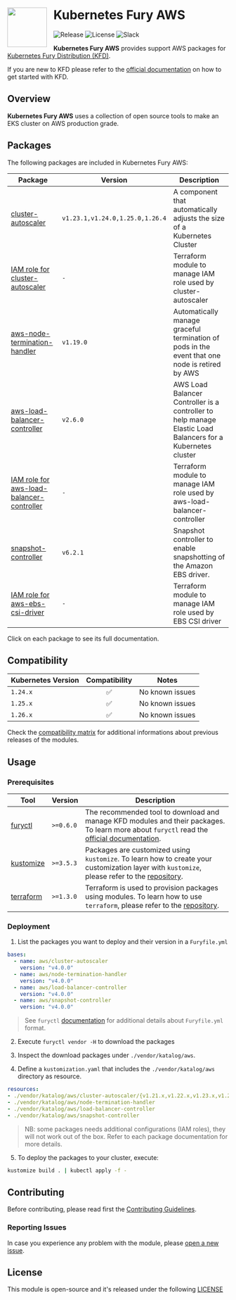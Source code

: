 <h1>
    <img src="https://github.com/sighupio/fury-distribution/blob/main/docs/assets/fury-epta-white.png?raw=true" align="left" width="90" style="margin-right: 15px"/>
    Kubernetes Fury AWS
</h1>

![Release](https://img.shields.io/badge/Latest%20Release-v4.0.0-blue)
![License](https://img.shields.io/github/license/sighupio/fury-kubernetes-aws?label=License)
![Slack](https://img.shields.io/badge/slack-@kubernetes/fury-yellow.svg?logo=slack&label=Slack)

<!-- <KFD-DOCS> -->

**Kubernetes Fury AWS** provides support AWS packages for [Kubernetes Fury Distribution (KFD)][kfd-repo].

If you are new to KFD please refer to the [official documentation][kfd-docs] on how to get started with KFD.

## Overview

**Kubernetes Fury AWS** uses a collection of open source tools to make an EKS cluster on AWS production grade.

## Packages

The following packages are included in Kubernetes Fury AWS:

| Package                                                                               | Version                         | Description                                                                                                 |
| ------------------------------------------------------------------------------------- | ------------------------------- | ----------------------------------------------------------------------------------------------------------- |
| [cluster-autoscaler](katalog/cluster-autoscaler)                                      | `v1.23.1,v1.24.0,1.25.0,1.26.4` | A component that automatically adjusts the size of a Kubernetes Cluster                                     |
| [IAM role for cluster-autoscaler](modules/iam-for-cluster-autoscaler)                 | `-`                             | Terraform module to manage IAM role used by cluster-autoscaler                                              |
| [aws-node-termination-handler](katalog/node-termination-handler)                      | `v1.19.0`                       | Automatically manage graceful termination of pods in the event that one node is retired by AWS              |
| [aws-load-balancer-controller](katalog/load-balancer-controller)                      | `v2.6.0`                        | AWS Load Balancer Controller is a controller to help manage Elastic Load Balancers for a Kubernetes cluster |
| [IAM role for aws-load-balancer-controller](modules/iam-for-load-balancer-controller) | `-`                             | Terraform module to manage IAM role used by aws-load-balancer-controller                                    |
| [snapshot-controller](katalog/snapshot-controller)                                    | `v6.2.1`                        | Snapshot controller to enable snapshotting of the Amazon EBS driver.                                        |
| [IAM role for aws-ebs-csi-driver](modules/iam-for-ebs-csi-driver)                     | `-`                             | Terraform module to manage IAM role used by EBS CSI driver                                                  |

Click on each package to see its full documentation.

## Compatibility

| Kubernetes Version |   Compatibility    | Notes           |
| ------------------ | :----------------: | --------------- |
| `1.24.x`           | :white_check_mark: | No known issues |
| `1.25.x`           | :white_check_mark: | No known issues |
| `1.26.x`           | :white_check_mark: | No known issues |

Check the [compatibility matrix][compatibility-matrix] for additional informations about previous releases of the modules.

## Usage

### Prerequisites

| Tool                        | Version   | Description                                                                                                                                                    |
| --------------------------- |-----------| -------------------------------------------------------------------------------------------------------------------------------------------------------------- |
| [furyctl][furyctl-repo]     | `>=0.6.0` | The recommended tool to download and manage KFD modules and their packages. To learn more about `furyctl` read the [official documentation][furyctl-repo].     |
| [kustomize][kustomize-repo] | `>=3.5.3` | Packages are customized using `kustomize`. To learn how to create your customization layer with `kustomize`, please refer to the [repository][kustomize-repo]. |
| [terraform][terraform-repo] | `>=1.3.0` | Terraform is used to provision packages using modules. To learn how to use `terraform`, please refer to the [repository][terraform-repo].                      |

### Deployment

1. List the packages you want to deploy and their version in a `Furyfile.yml`

```yaml
bases:
  - name: aws/cluster-autoscaler
    version: "v4.0.0"
  - name: aws/node-termination-handler
    version: "v4.0.0"
  - name: aws/load-balancer-controller
    version: "v4.0.0"
  - name: aws/snapshot-controller
    version: "v4.0.0" 
```

> See `furyctl` [documentation][furyctl-repo] for additional details about `Furyfile.yml` format.

2. Execute `furyctl vendor -H` to download the packages

3. Inspect the download packages under `./vendor/katalog/aws`.

4. Define a `kustomization.yaml` that includes the `./vendor/katalog/aws` directory as resource.

```yaml
resources:
- ./vendor/katalog/aws/cluster-autoscaler/{v1.21.x,v1.22.x,v1.23.x,v1.24.x,v1.25.x}
- ./vendor/katalog/aws/node-termination-handler
- ./vendor/katalog/aws/load-balancer-controller
- ./vendor/katalog/aws/snapshot-controller
```

> NB: some packages needs additional configurations (IAM roles), they will not work out of the box. Refer to each package documentation for more details.

5. To deploy the packages to your cluster, execute:

```bash
kustomize build . | kubectl apply -f -
```

<!-- Links -->

[kfd-repo]: https://github.com/sighupio/fury-distribution
[furyctl-repo]: https://github.com/sighupio/furyctl
[kustomize-repo]: https://github.com/kubernetes-sigs/kustomize
[terraform-repo]: https://github.com/hashicorp/terraform
[kfd-docs]: https://docs.kubernetesfury.com/docs/distribution/
[compatibility-matrix]: https://github.com/sighupio/fury-kubernetes-aws/blob/master/docs/COMPATIBILITY_MATRIX.md

<!-- </KFD-DOCS> -->

<!-- <FOOTER> -->

## Contributing

Before contributing, please read first the [Contributing Guidelines](docs/CONTRIBUTING.md).

### Reporting Issues

In case you experience any problem with the module, please [open a new issue](https://github.com/sighupio/fury-kubernetes-aws/issues/new/choose).

## License

This module is open-source and it's released under the following [LICENSE](LICENSE)

<!-- </FOOTER> -->
